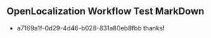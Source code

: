 ## OpenLocalization Workflow Test MarkDown
* a7169a1f-0d29-4d46-b028-831a80eb8fbb thanks!

<!--HONumber=Jul16_HO4-->


